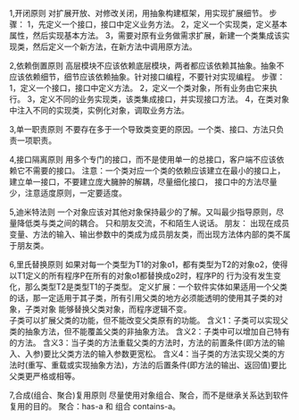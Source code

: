 1,开闭原则
    对扩展开放、对修改关闭，用抽象构建框架，用实现扩展细节。
步骤：
    1，先定义一个接口，接口中定义业务方法。
    2，定义一个实现类，定义基本属性，然后实现基本方法。
    3，需要对原有业务做需求扩展，新建一个类集成该实现类，然后定义一个新方法，在新方法中调用原方法。

2,依赖倒置原则
    高层模块不应该依赖底层模块，两者都应该依赖其抽象。抽象不应该依赖细节，细节应该依赖抽象。针对接口编程，不要针对实现编程。
步骤：
    1，定义一个接口，接口中定义方法。
    2，定义一个类对象，所有业务由它来执行。
    3，定义不同的业务实现类，该类集成接口，并实现接口方法。
    4，在类对象中注入不同的实现类，实例化对象，调取业务方法。

3,单一职责原则
    不要存在多于一个导致类变更的原因。一个类、接口、方法只负责一项职责。   
  
4,接口隔离原则
    用多个专门的接口，而不是使用单一的总接口，客户端不应该依赖它不需要的接口。
    注意：一个类对应一个类的依赖应该建立在最小的接口上，建立单一接口，不要建立庞大臃肿的解耦，尽量细化接口，
    接口中的方法尽量少，注意适度原则，一定要适度。    

5,迪米特法则
    一个对象应该对其他对象保持最少的了解。又叫最少指导原则，尽量降低类与类之间的耦合。
    只和朋友交流，不和陌生人说话。
    朋友：
        出现在成员变量、方法的输入、输出参数中的类成为成员朋友类，而出现方法体内部的类不属于朋友类。

6,里氏替换原则
    如果对每一个类型为T1的对象o1，都有类型为T2的对象o2，使得以T1定义的所有程序P在所有的对象o1都替换成o2时，程序P的
    行为没有发生变化，那么类型T2是类型T1的子类型。
    定义扩展：一个软件实体如果适用一个父类的话，那一定适用于其子类，所有引用父类的地方必须能透明的使用其子类的对象，子类对象
    能够替换父类对象，而程序逻辑不变。    
    子类可以扩展父类的功能，但不能改变父类原有的功能。
    含义1：子类可以实现父类的抽象方法，但不能覆盖父类的非抽象方法。
    含义2：子类中可以增加自己特有的方法。
    含义3：当子类的方法重载父类的方法时，方法的前置条件(即方法的输入、入参)要比父类方法的输入参数更宽松。
    含义4：当子类的方法实现父类的方法时(重写、重载或实现抽象方法)，方法的后置条件(即方法的输出、返回值)要比父类更严格或相等。

7,合成(组合、聚合)复用原则
    尽量使用对象组合、聚合，而不是继承关系达到软件复用的目的。
    聚合：has-a 和 组合 contains-a。
